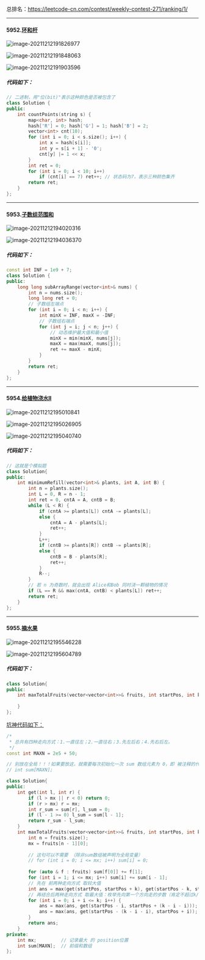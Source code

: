 总排名：https://leetcode-cn.com/contest/weekly-contest-271/ranking/1/

---

#### 5952.[环和杆](https://leetcode-cn.com/contest/weekly-contest-271/problems/rings-and-rods/)

![image-20211212191826977](https://gitee.com/xiaobaishanglu_plus/mapdepot2/raw/master/img/20211212211738.png)

![image-20211212191848063](https://gitee.com/xiaobaishanglu_plus/mapdepot2/raw/master/img/20211212210957.png)

![image-20211212191903596](https://gitee.com/xiaobaishanglu_plus/mapdepot2/raw/master/img/20211212210958.png)

##### 代码如下：

```c++
// 二进制，用"位(bit)"表示这种颜色是否被包含了
class Solution {
public:
    int countPoints(string s) {
        map<char, int> hash;
        hash['R'] = 0; hash['G'] = 1; hash['B'] = 2;
        vector<int> cnt(10);
        for (int i = 0; i < s.size(); i++) {
            int x = hash[s[i]];
            int y = s[i + 1] - '0';
            cnt[y] |= 1 << x;
        }
        int ret = 0;
        for (int i = 0; i < 10; i++) 
            if (cnt[i] == 7) ret++;	// 状态码为7，表示三种颜色集齐
        return ret;
    }
};
```

---

#### 5953.[子数组范围和](https://leetcode-cn.com/contest/weekly-contest-271/problems/sum-of-subarray-ranges/)

![image-20211212194020316](https://gitee.com/xiaobaishanglu_plus/mapdepot2/raw/master/img/20211212210959.png)

![image-20211212194036370](https://gitee.com/xiaobaishanglu_plus/mapdepot2/raw/master/img/20211212211821.png)

##### 代码如下：

```c++
const int INF = 1e9 + 7;
class Solution {
public:
    long long subArrayRange(vector<int>& nums) {
        int n = nums.size();
        long long ret = 0;
        // 子数组左端点
        for (int i = 0; i < n; i++) {
            int minX = INF, maxX = -INF;
            // 子数组右端点
            for (int j = i; j < n; j++) {
                // 动态维护最大值和最小值
                minX = min(minX, nums[j]);
                maxX = max(maxX, nums[j]);
                ret += maxX - minX;
            }
        }
        return ret;
    }
};
```

---

#### 5954.[给植物浇水II](https://leetcode-cn.com/contest/weekly-contest-271/problems/watering-plants-ii/)

![image-20211212195010841](https://gitee.com/xiaobaishanglu_plus/mapdepot2/raw/master/img/20211212211001.png)

![image-20211212195026905](https://gitee.com/xiaobaishanglu_plus/mapdepot2/raw/master/img/20211212211002.png)

![image-20211212195040740](https://gitee.com/xiaobaishanglu_plus/mapdepot2/raw/master/img/20211212211850.png)

##### 代码如下：

```c++
// 这就是个模拟题
class Solution{
public:
    int minimumRefill(vector<int>& plants, int A, int B) {
        int n = plants.size();
        int L = 0, R = n - 1;
        int ret = 0, cntA = A, cntB = B;
        while (L < R) {
            if (cntA >= plants[L]) cntA -= plants[L];
            else {
                cntA = A - plants[L];
                ret++;
            }
            L++;
            if (cntB >= plants[R]) cntB -= plants[R];
            else {
                cntB = B - plants[R];
                ret++;
            }
            R--;
        }
        // 若 n 为奇数时，就会出现 Alice和Bob 同时浇一颗植物的情况
        if (L == R && max(cntA, cntB) < plants[L]) ret++;
        return ret;
    }
};
```



---

#### 5955.[摘水果](https://leetcode-cn.com/contest/weekly-contest-271/problems/maximum-fruits-harvested-after-at-most-k-steps/)

![image-20211212195546228](https://gitee.com/xiaobaishanglu_plus/mapdepot2/raw/master/img/20211212211902.png)

![image-20211212195604789](https://gitee.com/xiaobaishanglu_plus/mapdepot2/raw/master/img/20211212211910.png)

##### 代码如下：

```c++
class Solution{
public:
    int maxTotalFruits(vector<vector<int>>& fruits, int startPos, int k) {
        
    }
};
```

[坑神代码如下：](https://www.bilibili.com/video/BV13U4y1K75x?p=5)

```c++
/*
 * 总共有四种走向方式：1.一直往左；2.一直往右；3.先左后右；4.先右后左。
 */
const int MAXN = 2e5 + 50;

// 别放在全局！！！如果要放这，就需要每次初始化一次 sum 数组元素为 0，即 被注释的代码
// int sum[MAXN];	

class Solution{
public:
    int get(int l, int r) {
        if (l > mx || r < 0) return 0;
        if (r > mx) r = mx;
        int r_sum = sum[r], l_sum = 0;
        if (l - 1 >= 0) l_sum = sum[l - 1];
        return r_sum - l_sum;
    }
    int maxTotalFruits(vector<vector<int>>& fruits, int startPos, int k) {
        int n = fruits.size();
        mx = fruits[n - 1][0];
        
        // 这句可以不需要 （除非sum数组被声明为全局变量）
        // for (int i = 0; i <= mx; i++) sum[i] = 0; 
        
        for (auto & f : fruits) sum[f[0]] += f[1];
        for (int i = 1; i <= mx; i++) sum[i] += sum[i - 1];
        // 先在 前两种走向方式 取较大值
        int ans = max(get(startPos, startPos + k), get(startPos - k, startPos));
        // 再结合后两种走向方式 取最大值：枚举先向第一个方向走的步数（肯定不超过k/2） 
        for (int i = 0; i + i <= k; i++) {
            ans = max(ans, get(startPos - i, startPos + (k - i - i))); // 先左后右
            ans = max(ans, get(startPos - (k - i - i), startPos + i)); // 先右后左
        }
        return ans;
    }
private:
    int mx;			// 记录最大 的 position位置
    int sum[MAXN];	// 前缀和数组
};
```





